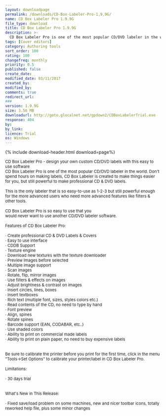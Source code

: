 ```yaml
---
layout: downloadpage
permalink: /downloads/CD-Box-Labeler-Pro-1,9,9G/
name: CD Box Labeler Pro 1.9.9G
file_type: download
title: CD Box Labeler Pro 1.9.9G
description: >-
  CD Box Labeler Pro is one of the most popular CD/DVD labeler in the world. Don't spend hours on making labels, CD Box Labeler is created to make things easier for you, but still powerful to make professional CD & DVD labels.
tags: [Cover editors]
category: Authoring tools
sort_order: 100
rating: 100
changefreq: monthly
priority: 0.5
published: false
create_date: 
modified_date: 03/11/2017
created_by: 
modified_by: 
comments: true
redirect_url: 
### 
version: 1.9.9G
size: 3.56 MB
downloadurl: http://goto.glocalnet.net/gpdown2/CDBoxLabelerTrial.exe
response: 404
by: 
by_link: 
licence: Trial
os: Windows
---
```


{% include download-header.html download=page%}

<p style="fix-download-text !important">
<p><font size="2">CD Box Labeler Pro - design your own custom CD/DVD labels with this easy to use software <br />
CD Box Labeler Pro is one of the most popular CD/DVD labeler in the world. Don't spend hours on making labels, CD Box Labeler is created to make things easier for you, but still powerful to make professional CD &amp; DVD labels. <br />
<br />
This is the only labeler that is so easy-to-use as 1-2-3 but still powerful enough for the more advanced users who need more advanced features like filters &amp; other tools. <br />
<br />
CD Box Labeler Pro is so easy to use that you <br />
would never want to use another CD/DVD labeler software. <br />
<br />
Features of CD Box Labeler Pro: <br />
<br />
· Create professional CD &amp; DVD Labels &amp; Covers <br />
· Easy to use interface <br />
· CDDB Support <br />
· Texture engine <br />
· Download new textures with the texture downloader <br />
· Preview Images before selected <br />
· Multiple image support <br />
· Scan images <br />
· Rotate, flip, mirror images <br />
· Use filters &amp; effects on images <br />
· Adjust brightness &amp; contrast on images <br />
· Insert circles, lines, boxes <br />
· Insert textboxes <br />
· Rich text (multiple font, sizes, styles colors etc.) <br />
· Read contents of the CD, no need to type by hand <br />
· Font preview <br />
· Align, spines <br />
· Rotate spines <br />
· Barcode support (EAN, CODABAR, etc..) <br />
· Use shaded colors <br />
· Ability to print on commercial made labels <br />
· Ability to print on plain paper, no need to buy expensive labels <br />
<br />
<br />
Be sure to calibrate the printer before you print for the first time, click in the menu "Tools-&gt;Set Options" to calibrate your printer/label in CD Box Labeler Pro. <br />
<br />
Limitations: <br />
<br />
· 30 days trial <br />
<br />
<br />
What's New in This Release: <br />
<br />
· Fixed save/load problem on some machines, new and nicer toolbar icons, totally reworked help file, plus some minor changes <br />
<br />
</font></p></p>
